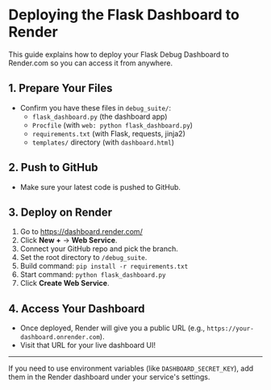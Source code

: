 # Deploying the Flask Dashboard to Render

This guide explains how to deploy your Flask Debug Dashboard to Render.com so you can access it from anywhere.

## 1. Prepare Your Files
- Confirm you have these files in `debug_suite/`:
  - `flask_dashboard.py` (the dashboard app)
  - `Procfile` (with `web: python flask_dashboard.py`)
  - `requirements.txt` (with Flask, requests, jinja2)
  - `templates/` directory (with `dashboard.html`)

## 2. Push to GitHub
- Make sure your latest code is pushed to GitHub.

## 3. Deploy on Render
1. Go to https://dashboard.render.com/
2. Click **New +** → **Web Service**.
3. Connect your GitHub repo and pick the branch.
4. Set the root directory to `/debug_suite`.
5. Build command: `pip install -r requirements.txt`
6. Start command: `python flask_dashboard.py`
7. Click **Create Web Service**.

## 4. Access Your Dashboard
- Once deployed, Render will give you a public URL (e.g., `https://your-dashboard.onrender.com`).
- Visit that URL for your live dashboard UI!

---
If you need to use environment variables (like `DASHBOARD_SECRET_KEY`), add them in the Render dashboard under your service's settings.
